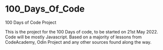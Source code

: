 # 100_Days_Of_Code
100 Days of Code Project

This is the project for the 100 Days of code, to be started on 21st May 2022.
Code will be mostly Javascript.
Based on a majority of lessons from CodeAcademy, Odin Project and any other sources found along the way.
